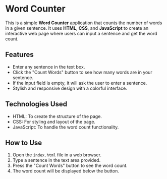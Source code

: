 # Word Counter

This is a simple **Word Counter** application that counts the number of words in a given sentence. It uses **HTML**, **CSS**, and **JavaScript** to create an interactive web page where users can input a sentence and get the word count.

## Features
- Enter any sentence in the text box.
- Click the "Count Words" button to see how many words are in your sentence.
- If the input field is empty, it will ask the user to enter a sentence.
- Stylish and responsive design with a colorful interface.

## Technologies Used
- HTML: To create the structure of the page.
- CSS: For styling and layout of the page.
- JavaScript: To handle the word count functionality.

## How to Use
1. Open the `index.html` file in a web browser.
2. Type a sentence in the text area provided.
3. Press the "Count Words" button to see the word count.
4. The word count will be displayed below the button.
